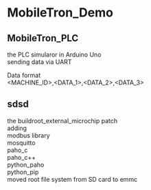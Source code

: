# MobileTron_Demo
## MobileTron_PLC
the PLC simularor in Arduino Uno<br>
sending data via UART<br>

Data format<br>
<MACHINE_ID><DATETIME>,<DATA_1>,<DATA_2>,<DATA_3>

## sdsd
the buildroot_external_microchip patch<br>
adding<br>
modbus library<br>
mosquitto<br>
paho_c<br>
paho_c++<br>
python_paho<br>
python_pip<br>
moved root file system from SD card to emmc<br>
